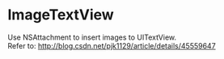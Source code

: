 # ImageTextView

Use NSAttachment to insert images to UITextView.  
Refer to: <http://blog.csdn.net/pjk1129/article/details/45559647>
